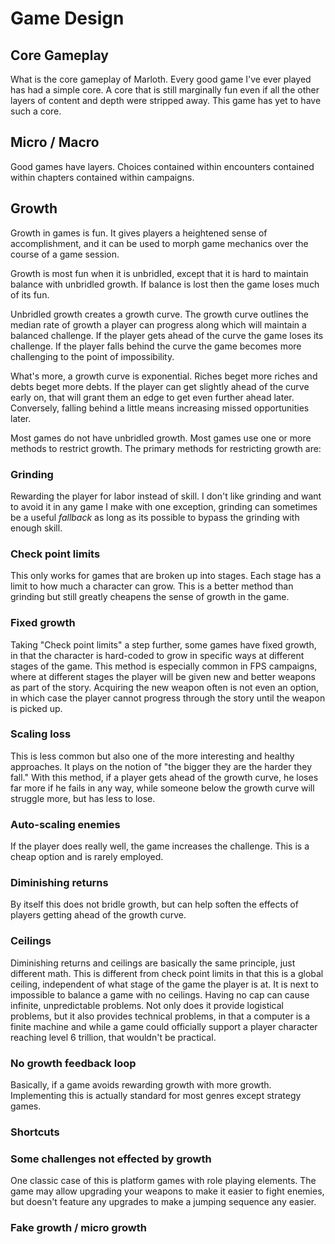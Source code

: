 # Game Design

## Core Gameplay

What is the core gameplay of Marloth.  Every good game I've ever played has had a simple core.  A core that is still marginally fun even if all the other layers of content and depth were stripped away.  This game has yet to have such a core.

## Micro / Macro

Good games have layers.  Choices contained within encounters contained within chapters contained within campaigns.

## Growth

Growth in games is fun.  It gives players a heightened sense of accomplishment, and it can be used to morph game mechanics over the course of a game session.

Growth is most fun when it is unbridled, except that it is hard to maintain balance with unbridled growth.  If balance is lost then the game loses much of its fun.

Unbridled growth creates a growth curve.  The growth curve outlines the median rate of growth a player can progress along which will maintain a balanced challenge.  If the player gets ahead of the curve the game loses its challenge.  If the player falls behind the curve the game becomes more challenging to the point of impossibility.

What's more, a growth curve is exponential.  Riches beget more riches and debts beget more debts.  If the player can get slightly ahead of the curve early on, that will grant them an edge to get even further ahead later.  Conversely, falling behind a little means increasing missed opportunities later.

Most games do not have unbridled growth.  Most games use one or more methods to restrict growth.  The primary methods for restricting growth are:

### Grinding

Rewarding the player for labor instead of skill.  I don't like grinding and want to avoid it in any game I make with one exception, grinding can sometimes be a useful *fallback* as long as its possible to bypass the grinding with enough skill.

### Check point limits

This only works for games that are broken up into stages.  Each stage has a limit to how much a character can grow.  This is a better method than grinding but still greatly cheapens the sense of growth in the game.

### Fixed growth

Taking "Check point limits" a step further, some games have fixed growth, in that the character is hard-coded to grow in specific ways at different stages of the game.  This method is especially common in FPS campaigns, where at different stages the player will be given new and better weapons as part of the story.  Acquiring the new weapon often is not even an option, in which case the player cannot progress through the story until the weapon is picked up.

### Scaling loss

This is less common but also one of the more interesting and healthy approaches.  It plays on the notion of "the bigger they are the harder they fall."  With this method, if a player gets ahead of the growth curve, he loses far more if he fails in any way, while someone below the growth curve will struggle more, but has less to lose.

### Auto-scaling enemies
If the player does really well, the game increases the challenge.  This is a cheap option and is rarely employed.

### Diminishing returns

By itself this does not bridle growth, but can help soften the effects of players getting ahead of the growth curve.

### Ceilings

Diminishing returns and ceilings are basically the same principle, just different math.  This is different from check point limits in that this is a global ceiling, independent of what stage of the game the player is at.  It is next to impossible to balance a game with no ceilings.  Having no cap can cause infinite, unpredictable problems.  Not only does it provide logistical problems, but it also provides technical problems, in that a computer is a finite machine and while a game could officially support a player character reaching level 6 trillion, that wouldn't be practical.

### No growth feedback loop
Basically, if a game avoids rewarding growth with more growth.  Implementing this is actually standard for most genres except strategy games.  

### Shortcuts

### Some challenges not effected by growth

One classic case of this is platform games with role playing elements.  The game may allow upgrading your weapons to make it easier to fight enemies, but doesn't feature any upgrades to make a jumping sequence any easier.

### Fake growth / micro growth

